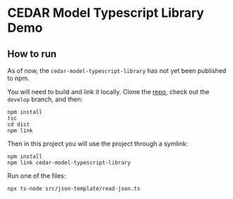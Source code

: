 # CEDAR Model Typescript Library Demo

## How to run
As of now, the `cedar-model-typescript-library` has not yet been published to npm.

You will need to build and link it locally.
Clone the [repo](https://github.com/metadatacenter/cedar-model-typescript-library), check out the `develop` branch, and then:  

```shell
npm install
tsc
cd dist
npm link
```
Then in this project you will use the project through a symlink:
```shell
npm install
npm link cedar-model-typescript-library
```

Run one of the files:
```shell
npx ts-node src/json-template/read-json.ts
```
